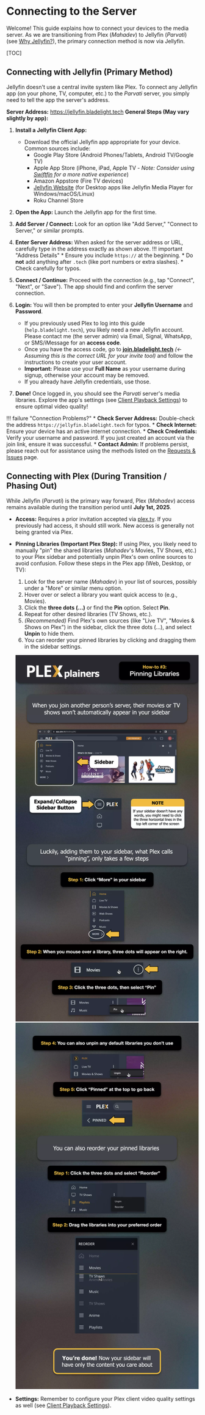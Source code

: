 # Connecting to the Server

Welcome! This guide explains how to connect your devices to the media server. As we are transitioning from Plex (*Mahadev*) to Jellyfin (*Parvati*) (see [Why Jellyfin?](why-jellyfin.md)), the primary connection method is now via Jellyfin.

[TOC]

## Connecting with Jellyfin (Primary Method)

Jellyfin doesn't use a central invite system like Plex. To connect any Jellyfin app (on your phone, TV, computer, etc.) to the *Parvati* server, you simply need to tell the app the server's address.

**Server Address:**
https://jellyfin.bladelight.tech
**General Steps (May vary slightly by app):**

1.  **Install a Jellyfin Client App:**
    * Download the official Jellyfin app appropriate for your device. Common sources include:
        * Google Play Store (Android Phones/Tablets, Android TV/Google TV)
        * Apple App Store (iPhone, iPad, Apple TV - *Note: Consider using [Swiftfin](https://github.com/jellyfin/Swiftfin) for a more native experience*)
        * Amazon Appstore (Fire TV devices)
        * [Jellyfin Website](https://jellyfin.org/downloads/) (for Desktop apps like Jellyfin Media Player for Windows/macOS/Linux)
        * Roku Channel Store

2.  **Open the App:** Launch the Jellyfin app for the first time.

3.  **Add Server / Connect:** Look for an option like "Add Server," "Connect to Server," or similar prompts.

4.  **Enter Server Address:** When asked for the server address or URL, carefully type in the address exactly as shown above.
    !!! important "Address Details"
        * Ensure you include `https://` at the beginning.
        * Do **not** add anything after `.tech` (like port numbers or extra slashes).
        * Check carefully for typos.

5.  **Connect / Continue:** Proceed with the connection (e.g., tap "Connect", "Next", or "Save"). The app should find and confirm the server connection.

6.  **Login:** You will then be prompted to enter your **Jellyfin Username** and **Password**.
    * If you previously used Plex to log into this guide (`help.bladelight.tech`), you likely need a new Jellyfin account. Please contact me (the server admin) via Email, Signal, WhatsApp, or SMS/iMessage for an **access code**.
    * Once you have the access code, go to **[join.bladelight.tech](https://join.bladelight.tech)** *(<- Assuming this is the correct URL for your invite tool)* and follow the instructions to create your user account.
    * **Important:** Please use your **Full Name** as your username during signup, otherwise your account may be removed.
    * If you already have Jellyfin credentials, use those.

7.  **Done!** Once logged in, you should see the *Parvati* server's media libraries. Explore the app's settings (see [Client Playback Settings](client-settings.md)) to ensure optimal video quality!

!!! failure "Connection Problems?"
    * **Check Server Address:** Double-check the address `https://jellyfin.bladelight.tech` for typos.
    * **Check Internet:** Ensure your device has an active internet connection.
    * **Check Credentials:** Verify your username and password. If you just created an account via the join link, ensure it was successful.
    * **Contact Admin:** If problems persist, please reach out for assistance using the methods listed on the [Requests & Issues](requests-and-issues.md#contacting-the-admin) page.

## Connecting with Plex (During Transition / Phasing Out)

While Jellyfin (*Parvati*) is the primary way forward, Plex (*Mahadev*) access remains available during the transition period until **July 1st, 2025**.

* **Access:** Requires a prior invitation accepted via [plex.tv](https://plex.tv). If you previously had access, it should still work. New access is generally not being granted via Plex.
* **Pinning Libraries (Important Plex Step):** If using Plex, you likely need to manually "pin" the shared libraries (*Mahadev*'s Movies, TV Shows, etc.) to your Plex sidebar and potentially unpin Plex's own online sources to avoid confusion. Follow these steps in the Plex app (Web, Desktop, or TV):
    1.  Look for the server name (*Mahadev*) in your list of sources, possibly under a "More" or similar menu option.
    2.  Hover over or select a library you want quick access to (e.g., Movies).
    3.  Click the **three dots (...)** or find the **Pin** option. Select **Pin**.
    4.  Repeat for other desired libraries (TV Shows, etc.).
    5.  *(Recommended)* Find Plex's own sources (like "Live TV", "Movies & Shows on Plex") in the sidebar, click the three dots (...), and select **Unpin** to hide them.
    6.  You can reorder your pinned libraries by clicking and dragging them in the sidebar settings.

    ![Example Pinning](assets/images/pinning-libraries-1.webp)
    ![Example Unpinning](assets/images/pinning-libraries-2.webp)

* **Settings:** Remember to configure your Plex client video quality settings as well (see [Client Playback Settings](client-settings.md)).


